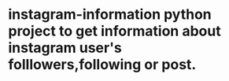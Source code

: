 # instagram-information python project to get information about instagram user's folllowers,following or post.
